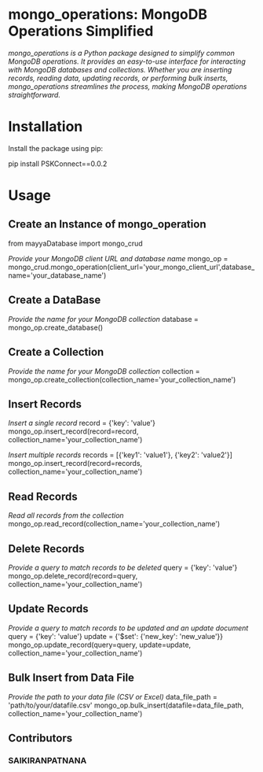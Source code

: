 # mongo_operations: MongoDB Operations Simplified

*mongo_operations is a Python package designed to simplify common MongoDB operations. It provides an easy-to-use interface for interacting with MongoDB databases and collections. Whether you are inserting records, reading data, updating records, or performing bulk inserts, mongo_operations streamlines the process, making MongoDB operations straightforward.*

# Installation

Install the package using pip:

pip install PSKConnect==0.0.2

#  Usage

 ## Create an Instance of mongo_operation

   from mayyaDatabase import mongo_crud

   *Provide your MongoDB client URL and database name*
   mongo_op = mongo_crud.mongo_operation(client_url='your_mongo_client_url',database_name='your_database_name')

 ## Create a DataBase

   *Provide the name for your MongoDB collection*
   database = mongo_op.create_database()

 ## Create a Collection

   *Provide the name for your MongoDB collection*
   collection = mongo_op.create_collection(collection_name='your_collection_name')

 ## Insert Records

   *Insert a single record*
   record = {'key': 'value'}
   mongo_op.insert_record(record=record, collection_name='your_collection_name')

   *Insert multiple records*
   records = [{'key1': 'value1'}, {'key2': 'value2'}]
   mongo_op.insert_record(record=records, collection_name='your_collection_name')

 ## Read Records

   *Read all records from the collection*
   mongo_op.read_record(collection_name='your_collection_name')

 ## Delete Records

   *Provide a query to match records to be deleted*
   query = {'key': 'value'}
   mongo_op.delete_record(record=query, collection_name='your_collection_name')

 ## Update Records

   *Provide a query to match records to be updated and an update document*
   query = {'key': 'value'}
   update = {'$set': {'new_key': 'new_value'}}
   mongo_op.update_record(query=query, update=update, collection_name='your_collection_name')

 ## Bulk Insert from Data File

   *Provide the path to your data file (CSV or Excel)*
   data_file_path = 'path/to/your/datafile.csv'
   mongo_op.bulk_insert(datafile=data_file_path, collection_name='your_collection_name')

## Contributors

### SAIKIRANPATNANA


